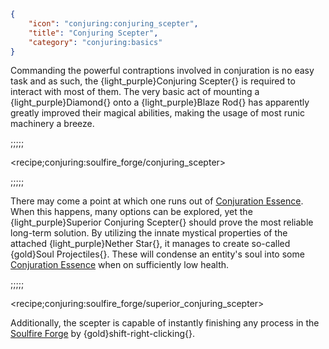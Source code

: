 ```json
{
    "icon": "conjuring:conjuring_scepter",
    "title": "Conjuring Scepter",
    "category": "conjuring:basics"
}
```

Commanding the powerful contraptions involved in conjuration is no easy task and as such, the 
{light_purple}Conjuring Scepter{} is required to interact with most of them. The very basic act of mounting a 
{light_purple}Diamond{} onto a {light_purple}Blaze Rod{} has apparently greatly improved their magical abilities, 
making the usage of most runic machinery a breeze.

;;;;;

<recipe;conjuring:soulfire_forge/conjuring_scepter>

;;;;;

There may come a point at which one runs out of [Conjuration Essence](^conjuring:basics/conjuration_essence). 
When this happens, many options can be explored, yet the {light_purple}Superior Conjuring Scepter{} should prove the 
most reliable long-term solution. By utilizing the innate mystical properties of the attached 
{light_purple}Nether Star{}, it manages to create so-called {gold}Soul Projectiles{}. These will condense an entity's 
soul into some [Conjuration Essence](^conjuring:basics/conjuration_essence) when on sufficiently low health.

;;;;;

<recipe;conjuring:soulfire_forge/superior_conjuring_scepter>

Additionally, the scepter is capable of instantly finishing any process in the 
[Soulfire Forge](^conjuring:basics/soulfire_forge) by {gold}shift-right-clicking{}.